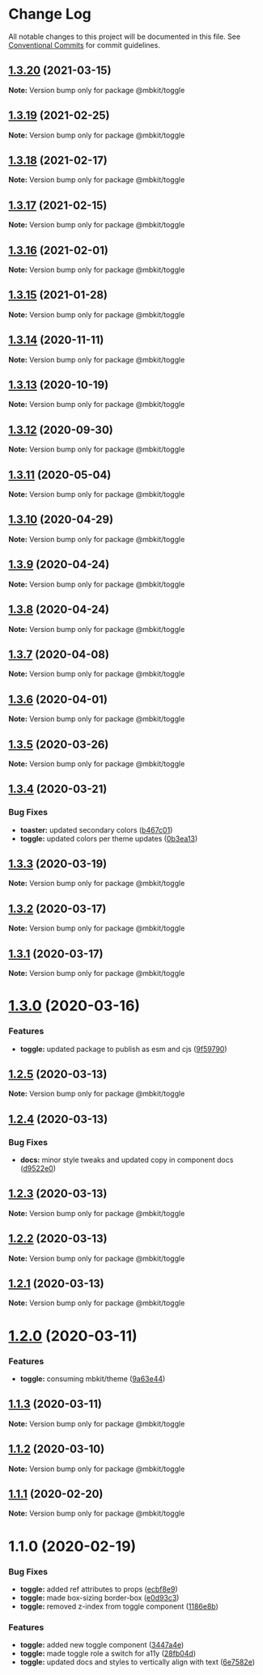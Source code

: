 # Change Log

All notable changes to this project will be documented in this file.
See [Conventional Commits](https://conventionalcommits.org) for commit guidelines.

## [1.3.20](https://github.com/mindbody/mbkit/compare/@mbkit/toggle@1.3.19...@mbkit/toggle@1.3.20) (2021-03-15)

**Note:** Version bump only for package @mbkit/toggle





## [1.3.19](https://github.com/mindbody/mbkit/compare/@mbkit/toggle@1.3.18...@mbkit/toggle@1.3.19) (2021-02-25)

**Note:** Version bump only for package @mbkit/toggle





## [1.3.18](https://github.com/mindbody/mbkit/compare/@mbkit/toggle@1.3.17...@mbkit/toggle@1.3.18) (2021-02-17)

**Note:** Version bump only for package @mbkit/toggle





## [1.3.17](https://github.com/mindbody/mbkit/compare/@mbkit/toggle@1.3.16...@mbkit/toggle@1.3.17) (2021-02-15)

**Note:** Version bump only for package @mbkit/toggle





## [1.3.16](https://github.com/mindbody/mbkit/compare/@mbkit/toggle@1.3.14...@mbkit/toggle@1.3.16) (2021-02-01)

**Note:** Version bump only for package @mbkit/toggle





## [1.3.15](https://github.com/mindbody/mbkit/compare/@mbkit/toggle@1.3.14...@mbkit/toggle@1.3.15) (2021-01-28)

**Note:** Version bump only for package @mbkit/toggle





## [1.3.14](https://github.com/mindbody/mbkit/compare/@mbkit/toggle@1.3.13...@mbkit/toggle@1.3.14) (2020-11-11)

**Note:** Version bump only for package @mbkit/toggle





## [1.3.13](https://github.com/mindbody/mbkit/compare/@mbkit/toggle@1.3.13...@mbkit/toggle@1.3.13) (2020-10-19)

**Note:** Version bump only for package @mbkit/toggle





## [1.3.12](https://github.com/mindbody/mbkit/compare/@mbkit/toggle@1.3.11...@mbkit/toggle@1.3.12) (2020-09-30)

**Note:** Version bump only for package @mbkit/toggle





## [1.3.11](https://github.com/mindbody/design-system/compare/@mbkit/toggle@1.3.10...@mbkit/toggle@1.3.11) (2020-05-04)

**Note:** Version bump only for package @mbkit/toggle





## [1.3.10](https://github.com/mindbody/design-system/compare/@mbkit/toggle@1.3.9...@mbkit/toggle@1.3.10) (2020-04-29)

**Note:** Version bump only for package @mbkit/toggle





## [1.3.9](https://github.com/mindbody/design-system/compare/@mbkit/toggle@1.3.7...@mbkit/toggle@1.3.9) (2020-04-24)

**Note:** Version bump only for package @mbkit/toggle





## [1.3.8](https://github.com/mindbody/design-system/compare/@mbkit/toggle@1.3.7...@mbkit/toggle@1.3.8) (2020-04-24)

**Note:** Version bump only for package @mbkit/toggle





## [1.3.7](https://github.com/mindbody/mbkit/compare/@mbkit/toggle@1.3.6...@mbkit/toggle@1.3.7) (2020-04-08)

**Note:** Version bump only for package @mbkit/toggle





## [1.3.6](https://github.com/mindbody/design-system/compare/@mbkit/toggle@1.3.5...@mbkit/toggle@1.3.6) (2020-04-01)

**Note:** Version bump only for package @mbkit/toggle





## [1.3.5](https://github.com/mindbody/design-system/compare/@mbkit/toggle@1.3.4...@mbkit/toggle@1.3.5) (2020-03-26)

**Note:** Version bump only for package @mbkit/toggle





## [1.3.4](https://github.com/mindbody/design-system/compare/@mbkit/toggle@1.3.3...@mbkit/toggle@1.3.4) (2020-03-21)


### Bug Fixes

* **toaster:** updated secondary colors ([b467c01](https://github.com/mindbody/design-system/commit/b467c01c09d8eb93a26ca799c2209b24a75dd9b5))
* **toggle:** updated colors per theme updates ([0b3ea13](https://github.com/mindbody/design-system/commit/0b3ea13fe721fa029e2f534030a7ca2be3d81874))





## [1.3.3](https://github.com/mindbody/design-system/compare/@mbkit/toggle@1.3.2...@mbkit/toggle@1.3.3) (2020-03-19)

**Note:** Version bump only for package @mbkit/toggle





## [1.3.2](https://github.com/mindbody/mbkit/compare/@mbkit/toggle@1.3.1...@mbkit/toggle@1.3.2) (2020-03-17)

**Note:** Version bump only for package @mbkit/toggle





## [1.3.1](https://github.com/mindbody/design-system/compare/@mbkit/toggle@1.3.0...@mbkit/toggle@1.3.1) (2020-03-17)

**Note:** Version bump only for package @mbkit/toggle





# [1.3.0](https://github.com/mindbody/design-system/compare/@mbkit/toggle@1.2.5...@mbkit/toggle@1.3.0) (2020-03-16)


### Features

* **toggle:** updated package to publish as esm and cjs ([9f59790](https://github.com/mindbody/design-system/commit/9f59790e03bd540176a603aca00d8ba8ae10303a))





## [1.2.5](https://github.com/mindbody/design-system/compare/@mbkit/toggle@1.2.4...@mbkit/toggle@1.2.5) (2020-03-13)

**Note:** Version bump only for package @mbkit/toggle





## [1.2.4](https://github.com/mindbody/design-system/compare/@mbkit/toggle@1.2.3...@mbkit/toggle@1.2.4) (2020-03-13)


### Bug Fixes

* **docs:** minor style tweaks and updated copy in component docs ([d9522e0](https://github.com/mindbody/design-system/commit/d9522e0f1470800e3103793208e24a84739a5888))





## [1.2.3](https://github.com/mindbody/design-system/compare/@mbkit/toggle@1.2.2...@mbkit/toggle@1.2.3) (2020-03-13)

**Note:** Version bump only for package @mbkit/toggle





## [1.2.2](https://github.com/mindbody/design-system/compare/@mbkit/toggle@1.2.1...@mbkit/toggle@1.2.2) (2020-03-13)

**Note:** Version bump only for package @mbkit/toggle





## [1.2.1](https://github.com/mindbody/design-system/compare/@mbkit/toggle@1.2.0...@mbkit/toggle@1.2.1) (2020-03-13)

**Note:** Version bump only for package @mbkit/toggle





# [1.2.0](https://github.com/mindbody/design-system/compare/@mbkit/toggle@1.1.3...@mbkit/toggle@1.2.0) (2020-03-11)


### Features

* **toggle:** consuming mbkit/theme ([9a63e44](https://github.com/mindbody/design-system/commit/9a63e44608ca9cf65a89a26efa234d5132f50f02))





## [1.1.3](https://github.com/mindbody/design-system/compare/@mbkit/toggle@1.1.2...@mbkit/toggle@1.1.3) (2020-03-11)

**Note:** Version bump only for package @mbkit/toggle





## [1.1.2](https://github.com/mindbody/design-system/compare/@mbkit/toggle@1.1.1...@mbkit/toggle@1.1.2) (2020-03-10)

**Note:** Version bump only for package @mbkit/toggle





## [1.1.1](https://github.com/mindbody/design-system/compare/@mbkit/toggle@1.1.0...@mbkit/toggle@1.1.1) (2020-02-20)

**Note:** Version bump only for package @mbkit/toggle





# 1.1.0 (2020-02-19)


### Bug Fixes

* **toggle:** added ref attributes to props ([ecbf8e9](https://github.com/mindbody/design-system/commit/ecbf8e9bcea884cf15fc031b4c2f34038d3eda4d))
* **toggle:** made box-sizing border-box ([e0d93c3](https://github.com/mindbody/design-system/commit/e0d93c3aa4fb1b8e2a2e4d94b1bc13922980b29e))
* **toggle:** removed z-index from toggle component ([1186e8b](https://github.com/mindbody/design-system/commit/1186e8bc7e47b3f5a115bfa78e335e038ba947c2))


### Features

* **toggle:** added new toggle component ([3447a4e](https://github.com/mindbody/design-system/commit/3447a4ed53f725554644aee2dfafc2835b9a0024))
* **toggle:** made toggle role a switch for a11y ([28fb04d](https://github.com/mindbody/design-system/commit/28fb04d3dc4f79d19beae131e5758959c1b6a0ae))
* **toggle:** updated docs and styles to vertically align with text ([6e7582e](https://github.com/mindbody/design-system/commit/6e7582e75e95a1663ecbe180fa0960fa42931e14))
